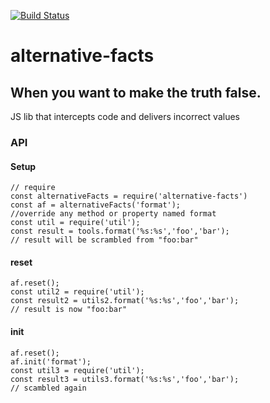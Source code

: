 [![Build Status](https://travis-ci.org/Kevnz/fuxor.png?branch=master)](https://travis-ci.org/Kevnz/alternative-facts)
# alternative-facts
## When you want to make the truth false.

JS lib that intercepts code and delivers incorrect values

### API
#### Setup
```:javascript
// require
const alternativeFacts = require('alternative-facts')
const af = alternativeFacts('format'); 
//override any method or property named format
const util = require('util');
const result = tools.format('%s:%s','foo','bar');
// result will be scrambled from "foo:bar"

```

#### reset
```:javascript
af.reset();
const util2 = require('util');
const result2 = utils2.format('%s:%s','foo','bar');
// result is now "foo:bar"
```

#### init
```:javascript
af.reset();
af.init('format');
const util3 = require('util');
const result3 = utils3.format('%s:%s','foo','bar');
// scambled again
```


